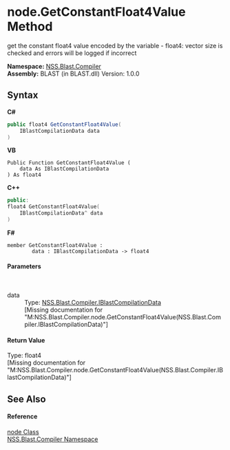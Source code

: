 # node.GetConstantFloat4Value Method 
 

get the constant float4 value encoded by the variable - float4: vector size is checked and errors will be logged if incorrect

**Namespace:**&nbsp;<a href="26a25caa-f50b-92ad-f15c-dbb9db1493ae.md">NSS.Blast.Compiler</a><br />**Assembly:**&nbsp;BLAST (in BLAST.dll) Version: 1.0.0

## Syntax

**C#**<br />
``` C#
public float4 GetConstantFloat4Value(
	IBlastCompilationData data
)
```

**VB**<br />
``` VB
Public Function GetConstantFloat4Value ( 
	data As IBlastCompilationData
) As float4
```

**C++**<br />
``` C++
public:
float4 GetConstantFloat4Value(
	IBlastCompilationData^ data
)
```

**F#**<br />
``` F#
member GetConstantFloat4Value : 
        data : IBlastCompilationData -> float4 

```


#### Parameters
&nbsp;<dl><dt>data</dt><dd>Type: <a href="d2afd70e-15cd-df6e-c1b9-6e1d3e9552bd.md">NSS.Blast.Compiler.IBlastCompilationData</a><br />\[Missing <param name="data"/> documentation for "M:NSS.Blast.Compiler.node.GetConstantFloat4Value(NSS.Blast.Compiler.IBlastCompilationData)"\]</dd></dl>

#### Return Value
Type: float4<br />\[Missing <returns> documentation for "M:NSS.Blast.Compiler.node.GetConstantFloat4Value(NSS.Blast.Compiler.IBlastCompilationData)"\]

## See Also


#### Reference
<a href="7dc9b7e9-64ad-f224-ae1a-4e6639739f56.md">node Class</a><br /><a href="26a25caa-f50b-92ad-f15c-dbb9db1493ae.md">NSS.Blast.Compiler Namespace</a><br />